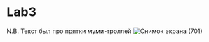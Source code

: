 # Lab3
N.B. Текст был про прятки муми-троллей
![Снимок экрана (701)](https://github.com/BorisDeLaMar/Lab3/assets/91004615/fa366b10-7dc5-4fec-97b6-ef68418dfbb6)
